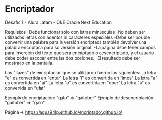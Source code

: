# Encriptador
Desafío 1 - Alura Latam - ONE Oracle Next Education

Requisitos
-Debe funcionar solo con letras minúsculas
-No deben ser utilizados letras con acentos ni caracteres especiales
-Debe ser posible convertir una palabra para la versión encriptada también devolver una palabra encriptada para su versión original.
-La página debe tener campos para inserción del texto que será encriptado o desencriptado, y el usuario debe poder escoger entre las dos opciones.
-El resultado debe ser mostrado en la pantalla.

Las "llaves" de encriptación que se utilizaron fueron las siguientes:
La letra "e" es convertida en "enter" 
La letra "i" es convertida en "imes" 
La letra "a" es convertida en "ai" 
La letra "o" es convertida en "ober" 
La letra "u" es convertida en "ufat"

Ejemplo de encriptación: "gato" => "gaitober"
Ejemplo de desencriptación: "gaitober" => "gato"

Página -> https://agus94lp.github.io/encriptador.github.io/
